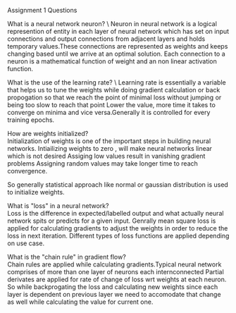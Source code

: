 
Assignment 1 Questions

What is a neural network neuron? \ 
Neuron in neural network is a logical represention of entity in each layer of neural network which has set on input connections and output connections
from adjacent layers and holds temporary values.These connections are represented as weights and keeps changing based until we arrive at an optimal solution.
Each connection to a neuron is a mathematical function of weight and an non linear activation function.

What is the use of the learning rate? \ 
Learning rate is essentially a variable that helps us to tune the weights while doing gradient calculation or back propogation 
so that we reach the point of minimal loss without jumping or being too slow to reach that point
Lower the value, more time it takes to converge on minima and vice versa.Generally it is controlled for every training epochs.

How are weights initialized? \
Initialization of weights is one of the important steps in building neural networks.
Intiailizing weights to zero , will make neural networks linear which is not desired
Assiging low values result in vanishing gradient problems
Assigning random values may take longer time to reach convergence.

So generally statistical approach like normal or gaussian distribution is used to initialize weights.


What is "loss" in a neural network? \
Loss is the difference in expected/labelled output and what actually neural network spits or predicts for a given input.
Genrally mean square loss is applied for calculating gradients to adjust the weights in order to reduce the loss in next iteration.
Different types of loss functions are applied depending on use case.

What is the "chain rule" in gradient flow? \
Chain rules are applied while calculating gradients.Typical neural network comprises of more than one layer of neurons each internconnected
Partial derivates are applied for rate of change of loss wrt weights at each neuron.
So while backprogating the loss and calculating new weights since each layer is dependent on previous layer we need to accomodate that change as well while calculating the value for current one.
